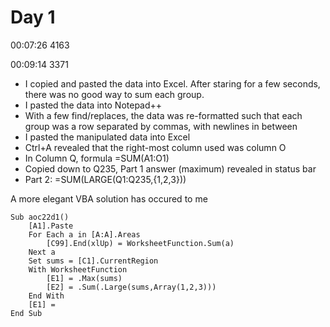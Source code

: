 # Day 1

00:07:26  4163

00:09:14  3371

* I copied and pasted the data into Excel. After staring for a few seconds, there was no good way to sum each group.
* I pasted the data into Notepad++
* With a few find/replaces, the data was re-formatted such that each group was a row separated by commas, with newlines in between
* I pasted the manipulated data into Excel
* Ctrl+A revealed that the right-most column used was column O
* In Column Q, formula =SUM(A1:O1)
* Copied down to Q235, Part 1 answer (maximum) revealed in status bar
* Part 2: =SUM(LARGE(Q1:Q235,{1,2,3}))

A more elegant VBA solution has occured to me

    Sub aoc22d1()
        [A1].Paste
        For Each a in [A:A].Areas
            [C99].End(xlUp) = WorksheetFunction.Sum(a)
        Next a
        Set sums = [C1].CurrentRegion
        With WorksheetFunction
            [E1] = .Max(sums)
            [E2] = .Sum(.Large(sums,Array(1,2,3)))
        End With
        [E1] =
    End Sub